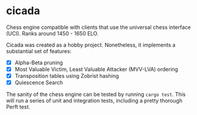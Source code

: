 # cicada
Chess engine compatible with clients that use the universal chess interface (UCI). Ranks around 1450 - 1650 ELO.

Cicada was created as a hobby project. Nonetheless, it implements a substantial set of features:
- [x] Alpha-Beta pruning
- [x] Most Valuable Victim, Least Valuable Attacker (MVV-LVA) ordering
- [x] Transposition tables using Zobrist hashing
- [x] Quiescence Search

The sanity of the chess engine can be tested by running `cargo test`. This will run a series of unit and integration tests, including a pretty thorough Perft test.
